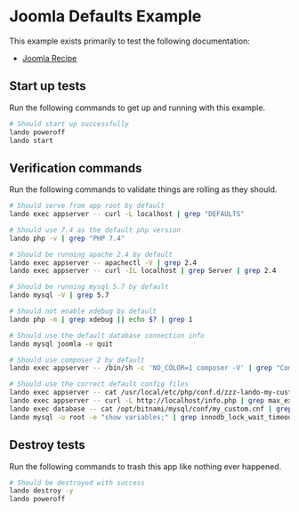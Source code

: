 # Joomla Defaults Example

This example exists primarily to test the following documentation:

* [Joomla Recipe](https://docs.lando.dev/joomla/config.html)

## Start up tests

Run the following commands to get up and running with this example.

```bash
# Should start up successfully
lando poweroff
lando start
```

## Verification commands

Run the following commands to validate things are rolling as they should.

```bash
# Should serve from app root by default
lando exec appserver -- curl -L localhost | grep "DEFAULTS"

# Should use 7.4 as the default php version
lando php -v | grep "PHP 7.4"

# Should be running apache 2.4 by default
lando exec appserver -- apachectl -V | grep 2.4
lando exec appserver -- curl -IL localhost | grep Server | grep 2.4

# Should be running mysql 5.7 by default
lando mysql -V | grep 5.7

# Should not enable xdebug by default
lando php -m | grep xdebug || echo $? | grep 1

# Should use the default database connection info
lando mysql joomla -e quit

# Should use composer 2 by default
lando exec appserver -- /bin/sh -c 'NO_COLOR=1 composer -V' | grep "Composer version 2."

# Should use the correct default config files
lando exec appserver -- cat /usr/local/etc/php/conf.d/zzz-lando-my-custom.ini | grep "; LANDOJOOMLAPHPINI"
lando exec appserver -- curl -L http://localhost/info.php | grep max_execution_time | grep 91
lando exec database -- cat /opt/bitnami/mysql/conf/my_custom.cnf | grep "LANDOJOOMLAMYSQLCNF"
lando mysql -u root -e "show variables;" | grep innodb_lock_wait_timeout | grep 121
```

## Destroy tests

Run the following commands to trash this app like nothing ever happened.

```bash
# Should be destroyed with success
lando destroy -y
lando poweroff
```
